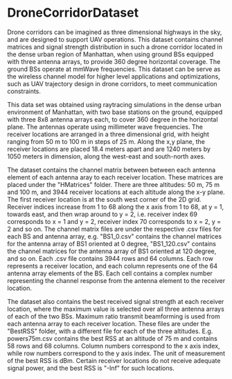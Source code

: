 # DroneCorridorDataset
Drone corridors can be imagined as three dimensional highways in the sky, and are designed to support UAV operations. This dataset contains channel matrices and signal strength distribution in such a drone corridor located in the dense urban region of Manhattan, when using ground BSs equipped with three antenna arrays, to provide 360 degree horizontal coverage. The ground BSs operate at mmWave frequencies. This dataset can be serve as the wireless channel model for higher level applications and optimizations, such as UAV trajectory design in drone corridors, to meet communication constraints.

This data set was obtained using raytracing simulations in the dense urban environment of Manhattan, with two base stations on the ground, equipped with three 8x8 antenna arrays each, to cover 360 degree in the horizontal plane. The antennas operate using millimeter wave frequencies. The receiver locations are arranged in a three dimensional grid, with height ranging from 50 m to 100 m in steps of 25 m. Along the x,y plane, the receiver locations are placed 18.4 meters apart and are 1240 meters by 1050 meters in dimension, along the west-east and south-north axes. 

The dataset contains the channel matrix between between each antenna element of each antenna aray to each receiver location. These matrices are placed under the "HMatrices" folder. There are three altitudes: 50 m, 75 m and 100 m, and 3944 receiver locations at each altitude along the x-y plane. The first receiver location is at the south west corner of the 2D grid. Receiver indices increase from 1 to 68 along the x axis from 1 to 68, at y = 1, towards east, and then wrap around to y = 2, i.e. receiver index 69 corresponds to x = 1 and y = 2, receiver index 70 corresponds to x = 2, y = 2 and so on. The channel matrix files are under the respective .csv files for each BS and antenna array, e.g. "BS1_0.csv" contains the channel matrices for the antenna array of BS1 oriented at 0 degree, "BS1_120.csv" contains the channel matrices for the antenna array of BS1 oriented at 120 degree, and so on. Each .csv file contains 3944 rows and 64 columns. Each row represents a receiver location, and each column represents one of the 64 antenna array elements of the BS. Each cell contains a complex number representing the channel response from the antenna element to the receiver location.

The dataset also contains the best received signal strength at each receiver location, where the maximum value is selected over all three antenna arrays of each of the two BSs. Maximum ratio transmit beamforming is used from each antenna array to each receiver location. These files are under the "BestRSS" folder, with a different file for each of the three altitudes. E.g. powers75m.csv contains the best RSS at an altitude of 75 m and contains 58 rows and 68 columns. Column numbers correspond to the x axis index, while row numbers correspond to the y axis index. The unit of measurement of the best RSS is dBm. Certain receiver locations do not receive adequate signal power, and the best RSS is "-Inf" for such locations.

